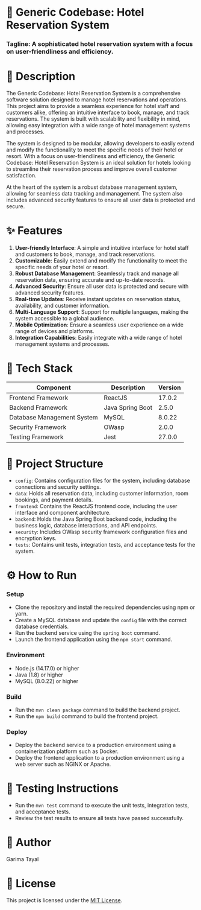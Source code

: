 # 🚀 Generic Codebase: Hotel Reservation System
### Tagline: A sophisticated hotel reservation system with a focus on user-friendliness and efficiency.

# 📖 Description
The Generic Codebase: Hotel Reservation System is a comprehensive software solution designed to manage hotel reservations and operations. This project aims to provide a seamless experience for hotel staff and customers alike, offering an intuitive interface to book, manage, and track reservations. The system is built with scalability and flexibility in mind, allowing easy integration with a wide range of hotel management systems and processes.

The system is designed to be modular, allowing developers to easily extend and modify the functionality to meet the specific needs of their hotel or resort. With a focus on user-friendliness and efficiency, the Generic Codebase: Hotel Reservation System is an ideal solution for hotels looking to streamline their reservation process and improve overall customer satisfaction.

At the heart of the system is a robust database management system, allowing for seamless data tracking and management. The system also includes advanced security features to ensure all user data is protected and secure.

# ✨ Features
1. **User-friendly Interface**: A simple and intuitive interface for hotel staff and customers to book, manage, and track reservations.
2. **Customizable**: Easily extend and modify the functionality to meet the specific needs of your hotel or resort.
3. **Robust Database Management**: Seamlessly track and manage all reservation data, ensuring accurate and up-to-date records.
4. **Advanced Security**: Ensure all user data is protected and secure with advanced security features.
5. **Real-time Updates**: Receive instant updates on reservation status, availability, and customer information.
6. **Multi-Language Support**: Support for multiple languages, making the system accessible to a global audience.
7. **Mobile Optimization**: Ensure a seamless user experience on a wide range of devices and platforms.
8. **Integration Capabilities**: Easily integrate with a wide range of hotel management systems and processes.

# 🧰 Tech Stack
| **Component** | **Description** | **Version** |
| --- | --- | --- |
| Frontend Framework | ReactJS | 17.0.2 |
| Backend Framework | Java Spring Boot | 2.5.0 |
| Database Management System | MySQL | 8.0.22 |
| Security Framework | OWasp | 2.0.0 |
| Testing Framework | Jest | 27.0.0 |

# 📁 Project Structure
* `config`: Contains configuration files for the system, including database connections and security settings.
* `data`: Holds all reservation data, including customer information, room bookings, and payment details.
* `frontend`: Contains the ReactJS frontend code, including the user interface and component architecture.
* `backend`: Holds the Java Spring Boot backend code, including the business logic, database interactions, and API endpoints.
* `security`: Includes OWasp security framework configuration files and encryption keys.
* `tests`: Contains unit tests, integration tests, and acceptance tests for the system.

# ⚙️ How to Run
### Setup
* Clone the repository and install the required dependencies using npm or yarn.
* Create a MySQL database and update the `config` file with the correct database credentials.
* Run the backend service using the `spring boot` command.
* Launch the frontend application using the `npm start` command.

### Environment
* Node.js (14.17.0) or higher
* Java (1.8) or higher
* MySQL (8.0.22) or higher

### Build
* Run the `mvn clean package` command to build the backend project.
* Run the `npm build` command to build the frontend project.

### Deploy
* Deploy the backend service to a production environment using a containerization platform such as Docker.
* Deploy the frontend application to a production environment using a web server such as NGINX or Apache.

# 🧪 Testing Instructions
* Run the `mvn test` command to execute the unit tests, integration tests, and acceptance tests.
* Review the test results to ensure all tests have passed successfully.

# 👤 Author
Garima Tayal

# 📝 License
This project is licensed under the [MIT License](https://opensource.org/licenses/MIT).
